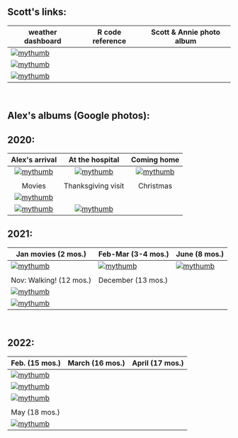 <br>

## Scott's links:

| weather dashboard | R code reference | Scott & Annie photo album  |
|-----|-----|-----|
| [![mythumb](assets/weather%20icon.png "Weather dashboard")](docs/SRM_weather7.html)  | 
[![mythumb](assets/code.png "SRM code")](docs/SRM_code.html)    | 
[![mythumb](images/Scott%20n%20Annie%20thm.jpg "Scott & Annie 2020")](https://photos.app.goo.gl/Lyh4CcWdFuuiufuv5)    |

<br>

## Alex's albums (Google photos):

## 2020:

| Alex's arrival |   At the hospital    | Coming home  |
|:-----------------:|:----------------:|:------------------:|
| [![mythumb](images/introducing-alex-galen-marion_thm.jpg "Birthday")](https://photos.app.goo.gl/UsbqoToZ5JBLwnLX9) |   [![mythumb](images/hospital_thm.jpg "At the hospital")](https://photos.app.goo.gl/Msw5y5udBryZNi338)   | [![mythumb](images/coming%20home%202%20thm.jpg "Coming home")](https://photos.app.goo.gl/KvWUrYm67uxNgAHp7) | 
|   |   |   |
|  Movies    | Thanksgiving visit | Christmas |   
| [![mythumb](images/movies_thm.jpg "Movies")](https://photos.app.goo.gl/4mnHxyz3WaqjsbZn9) |
[![mythumb](images/thanskgiving%20thm.jpg "Thanksgiving")](https://photos.app.goo.gl/9DxJhFJFUpnhJAe86)       | [![mythumb](images/christmas%20thm2.jpg "First Christmas")](https://photos.app.goo.gl/rDrpdgzfQ8Rj3SrD6) |

## 2021:

| Jan movies (2 mos.) | Feb-Mar (3-4 mos.)| June (8 mos.)|
|------------------|-----------------|--------------------|
| [![mythumb](images/Jan%20movies%20thm.jpg "Movies from Jan 2021")](https://photos.app.goo.gl/Li67ZVJuo2Hgy5Gn6) | [![mythumb](images/3-4%20mos%20thm.jpg "3-4 mos")](https://photos.app.goo.gl/snuXCZF9zKHdtegE9) | [![mythumb](images/pre-crawling%20thm.jpg "last of the pre-crawling era")](https://photos.app.goo.gl/a3Ltsy1xZ3wZJPWH9) | 
|   |   |   |
| Nov: Walking! (12 mos.) | December (13 mos.) |   |
|[![mythumb](images/walking%20thm.jpg "Walking!!")](https://photos.app.goo.gl/SK3Sv5So67rF2tHn7) |
[![mythumb](images/snow_21_%20_thm.jpg "Christmas etc.")](https://photos.app.goo.gl/AV1g4iXsNHVq6JyH9) |   |

<br>

## 2022:

| Feb. (15 mos.) | March (16 mos.) | April (17 mos.) |
|---|---|---|
| [![mythumb](images/Feb_22_thm.jpg "Feb 2022")](https://photos.app.goo.gl/CezHX9BcY8BuRn1M9) | 
[![mythumb](images/March_22_thm.jpg "March 2022")](https://photos.app.goo.gl/Qw4DHUQhB8cQ34Qp9) |
[![mythumb](images/Apr_22_thm.jpg "April 2022")](https://photos.app.goo.gl/6VsoFErA5ABAhpYe9) |
|   |   |   |
|May (18 mos.) |   |   |
| [![mythumb](images/May_22_thm.jpg "May 2022")](https://photos.app.goo.gl/6VsoFErA5ABAhpYe9) |   |   |

<br><br><br><br>
